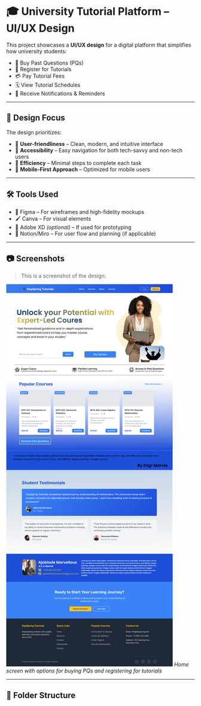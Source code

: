 # 🎓 University Tutorial Platform – UI/UX Design

This project showcases a **UI/UX design** for a digital platform that simplifies how university students:

- 📘 Buy Past Questions (PQs)  
- 📝 Register for Tutorials  
- 💳 Pay Tutorial Fees  
- 🗓️ View Tutorial Schedules  
- 📨 Receive Notifications & Reminders

---

## 🎨 Design Focus

The design prioritizes:

- 🔹 **User-friendliness** – Clean, modern, and intuitive interface  
- 🔹 **Accessibility** – Easy navigation for both tech-savvy and non-tech users  
- 🔹 **Efficiency** – Minimal steps to complete each task  
- 🔹 **Mobile-First Approach** – Optimized for mobile users  

---

## 🛠️ Tools Used

- 📐 Figma – For wireframes and high-fidelity mockups  
- 🖌️ Canva – For visual elements  
- 📁 Adobe XD *(optional)* – If used for prototyping  
- 🧠 Notion/Miro – For user flow and planning (if applicable)

---

## 📷 Screenshots

> This is a screenshot of the design:

![Register for Tutorial](./tutorial-registration.png)
*Home screen with options for buying PQs and registering for tutorials*

---

## 📁 Folder Structure

